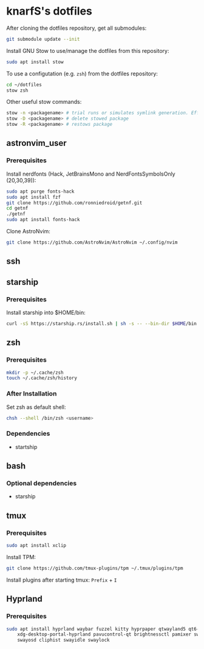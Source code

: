 # knarfS's dotfiles

After cloning the dotfiles repository, get all submodules:

```bash
git submodule update --init
```

Install GNU Stow to use/manage the dotfiles from this repository:

```bash
sudo apt install stow
```

To use a configutation (e.g. `zsh`) from the dotfiles repository:

```bash
cd ~/dotfiles
stow zsh
```

Other useful stow commands:

```bash
stow -n <packagename> # trial runs or simulates symlink generation. Effective for checking for errors
stow -D <packagename> # delete stowed package
stow -R <packagename> # restows package
```

## astronvim_user

### Prerequisites

Install nerdfonts (Hack, JetBrainsMono and NerdFontsSymbolsOnly (20,30,39)):

```bash
sudo apt purge fonts-hack
sudo apt install fzf
git clone https://github.com/ronniedroid/getnf.git
cd getnf
./getnf
sudo apt install fonts-hack
```

Clone AstroNvim:

```bash
git clone https://github.com/AstroNvim/AstroNvim ~/.config/nvim
```

## ssh

## starship

### Prerequisites

Install starship into $HOME/bin:

```bash
curl -sS https://starship.rs/install.sh | sh -s -- --bin-dir $HOME/bin
```

## zsh

### Prerequisites

```bash
mkdir -p ~/.cache/zsh
touch ~/.cache/zsh/history
```

### After Installation

Set zsh as default shell:

```bash
chsh --shell /bin/zsh <username>
```

### Dependencies

* startship

## bash

### Optional dependencies

* starship

## tmux

### Prerequisites

```bash
sudo apt install xclip
```

Install TPM:

```bash
git clone https://github.com/tmux-plugins/tpm ~/.tmux/plugins/tpm
```

Install plugins after starting tmux: `Prefix` + `I`

## Hyprland

### Prerequisites

```bash
sudo apt install hyprland waybar fuzzel kitty hyprpaper qtwayland5 qt6-wayland qt5ct qt6ct \
    xdg-desktop-portal-hyprland pavucontrol-qt brightnessctl pamixer sway-notification-center \
    swayosd cliphist swayidle swaylock
```



